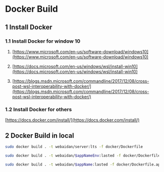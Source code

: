 # Docker Build

## 1 Install Docker

### 1.1 Install Docker for window 10

1. [https://www.microsoft.com/en-us/software-download/windows10](https://www.microsoft.com/en-us/software-download/windows10)

2. [https://docs.microsoft.com/en-us/windows/wsl/install-win10](https://docs.microsoft.com/en-us/windows/wsl/install-win10)

3. [https://blogs.msdn.microsoft.com/commandline/2017/12/08/cross-post-wsl-interoperability-with-docker/](https://blogs.msdn.microsoft.com/commandline/2017/12/08/cross-post-wsl-interoperability-with-docker/)

### 1.2 Install Docker for others

[https://docs.docker.com/install/](https://docs.docker.com/install/)

## 2 Docker Build in local

```bash
sudo docker build . -t webaidan/server:lts -f docker/Dockerfile

sudo docker build . -t webaidan/$appNameEnv:lasted -f docker/Dockerfile.env

sudo docker build . -t webaidan/$appName:lasted -f docker/Dockerfile.app
```


